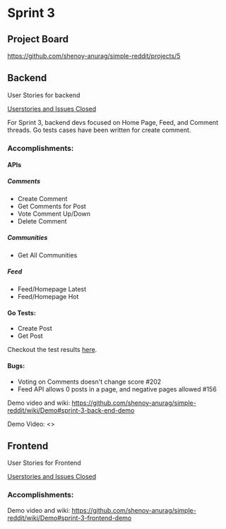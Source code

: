 # Sprint 3

## Project Board
<https://github.com/shenoy-anurag/simple-reddit/projects/5>

## Backend
User Stories for backend

[Userstories and Issues Closed](https://github.com/shenoy-anurag/simple-reddit/issues?q=is%3Aissue+is%3Aclosed+label%3Asprint3+label%3A%22User+Stories+-+BE%22)


For Sprint 3, backend devs focused on Home Page, Feed, and Comment threads. Go tests cases have been written for create comment.

### Accomplishments:

#### APIs
##### Comments
- Create Comment
- Get Comments for Post
- Vote Comment Up/Down
- Delete Comment

##### Communities
- Get All Communities

##### Feed
- Feed/Homepage Latest
- Feed/Homepage Hot

#### Go Tests:
- Create Post
- Get Post

Checkout the test results [here](https://github.com/shenoy-anurag/simple-reddit/wiki/Demo#testing).

#### Bugs:
- Voting on Comments doesn't change score #202
- Feed API allows 0 posts in a page, and negative pages allowed #156

Demo video and wiki: <https://github.com/shenoy-anurag/simple-reddit/wiki/Demo#sprint-3-back-end-demo>

Demo Video: <>

## Frontend
User Stories for Frontend


[Userstories and Issues Closed](https://github.com/shenoy-anurag/simple-reddit/issues?q=is%3Aissue+is%3Aclosed+label%3Asprint3+label%3A%22User+Stories+-+FE%22)

### Accomplishments:


Demo video and wiki: <https://github.com/shenoy-anurag/simple-reddit/wiki/Demo#sprint-3-frontend-demo>

